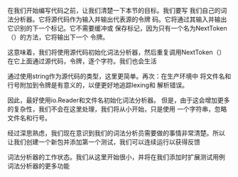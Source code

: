 
在我们开始编写代码之前，让我们清楚一下本节的目标。我们要写
我们自己的词法分析器。它将源代码作为输入并输出代表源的令牌
码。它将通过其输入并输出它识别的下一个标记。它不需要缓冲或
保存标记，因为只有一个名为NextToken（）的方法，它将输出下一个
令牌。
    
这意味着，我们将使用源代码初始化词法分析器，然后重复调用NextToken（）
在它上面通过源代码，令牌，逐个字符。我们也会生活

通过使用string作为源代码的类型，这里更简单。再次：在生产环境中
将文件名和行号附加到令牌是有意义的，以便更好地追踪lexing和
解析错误。

因此，最好使用io.Reader和文件名初始化词法分析器。
但是，由于这会增加更多的复杂性，我们不会在这里处理，我们将从小开始，只是使用
一个字符串，忽略文件名和行号。

经过深思熟虑，我们现在意识到我们的词法分析员需要做的事情非常清楚。所以
让我们创建一个新包并添加第一个测试，我们可以连续运行以获得反馈

词法分析器的工作状态。我们从这里开始很小，并将在我们添加时扩展测试用例
词法分析器的更多功能